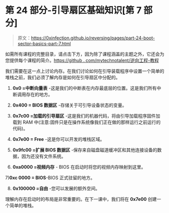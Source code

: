 # 第 24 部分-引导扇区基础知识[第 7 部分]

> 原文：<https://0xinfection.github.io/reversing/pages/part-24-boot-sector-basics-part-7.html>

如需所有课程的完整目录，请点击下方，因为除了课程涵盖的主题之外，它还会为您提供每个课程的简介。[https://github . com/mytechnotalent/逆向工程-教程](https://github.com/mytechnotalent/Reverse-Engineering-Tutorial)

我们需要在这一点上讨论内存。在我们讨论如何在引导装载程序中设置一个简单的堆栈之前，我们必须了解内存是如何在引导扇区中分配的。

1) **0x0 =中断向量表** -这是我们的中断表在内存最底层的位置。这是我们所有中断调用存在的地方。

2) **0x400 = BIOS 数据区** -存储关于可引导设备状态的变量。

3) **0x7c00 =加载的引导扇区** -这是我们的机器代码，将由引导加载程序固件加载到 RAM 中(注意:固件只是在操作系统像我们正在做的那样运行之前运行的代码)。

4) **0x7e00 = Free** -这是你可以开发的堆栈区域。

5) **0x9fc00 =扩展 BIOS 数据区** -保存来自磁盘磁道缓冲区和其他连接设备的数据，因为还没有文件系统。

6) **0xa0000 =视频内存** - BIOS 在启动时将您的视频内存映射到这里。

7)**0xc 0000 = BIOS**-BIOS 正式驻留的地方。

8) **0x100000 =自由** -您可以发展的额外空间。

理解内存在启动时的布局是非常重要的。在下一课中，我们将在 **0x7e00** 创建一个简单的堆栈。